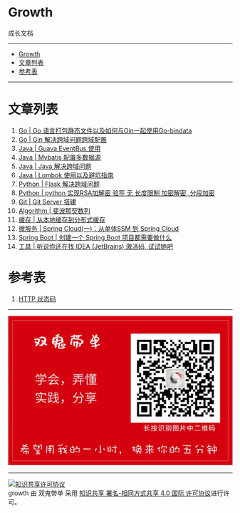 # Growth

成长文档

---

- [Growth](#growth)
- [文章列表](#文章列表)
- [参考表](#参考表)

---

# 文章列表

1. [Go | Go 语言打包静态文件以及如何与Gin一起使用Go-bindata](./articles/go/Go%20语言打包静态文件以及如何与Gin一起使用Go-bindata.md)
1. [Go | Gin 解决跨域问题跨域配置](./articles/go/Gin%20解决跨域问题跨域配置.md)
1. [Java | Guava EventBus 使用](./articles/java/Guava%20EventBus%20使用.md)
1. [Java | Mybatis 配置多数据源](./articles/java/Mybatis%20配置多数据源.md)
1. [Java | Java 解决跨域问题](./articles/java/Java%20解决跨域问题.md)
2. [Java | Lombok 使用以及避坑指南](./articles/java/Lombok%20使用.md)
3. [Python | Flask 解决跨域问题](./articles/python/Flask%20解决跨域问题.md)
4. [Python | python 实现RSA加解密 验签 无 长度限制 加密解密, 分段加密](articles/python/python%20实现RSA加解密%20验签%20无%20长度限制%20加密解密,%20分段加密.md)
5. [Git | Git Server 搭建](./articles/git/Git%20|%20Git%20Server%20搭建.md)
6. [Algorithm | 斐波那契数列](articles/algorithm/斐波那契数列.md)
7. [缓存 | 从本地缓存到分布式缓存](./artic/../articles/java/从本地缓存到分布式缓存.md)
8. [微服务 | Spring Cloud(一)：从单体SSM 到 Spring Cloud](./articles/微服务/Spring%20Cloud(一)：从单体SSM%20到%20Spring%20Cloud.md)
9. [Spring Boot | 创建一个 Spring Boot 项目都需要做什么](articles/java/创建一个%20Spring%20Boot%20项目都需要做什么.md)
10. [工具 | 听说你还在找 IDEA (JetBrains) 激活码, 试试她吧](./articles/tools/IDEA_EAP.md)

# 参考表

1. [HTTP 状态码](articles/参考表/HTTP状态码大全.md)

---

![白色兔子公众号图片](./articles/red.jpg)

---

<a rel="license" href="http://creativecommons.org/licenses/by-sa/4.0/"><img alt="知识共享许可协议" style="border-width:0" src="https://i.creativecommons.org/l/by-sa/4.0/88x31.png" /></a><br /><span xmlns:dct="http://purl.org/dc/terms/" property="dct:title">growth</span> 由 <span xmlns:cc="http://creativecommons.org/ns#" property="cc:attributionName">双鬼带单</span> 采用 <a rel="license" href="http://creativecommons.org/licenses/by-sa/4.0/">知识共享 署名-相同方式共享 4.0 国际 许可协议</a>进行许可。
